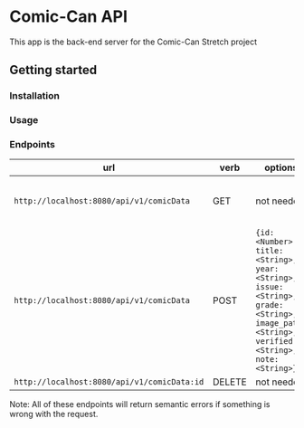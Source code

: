 # Comic-Can API

This app is the back-end server for the Comic-Can Stretch project

## Getting started

### Installation

### Usage



### Endpoints

| url | verb | options | sample response |
| ----|------|---------|---------------- |
| `http://localhost:8080/api/v1/comicData` | GET | not needed | Array of all existing comics: `[{id: 1, title: "Amazing Fantasy", year: "1962", issue: "15", grade: "9.6", image_path: "https://assets-global.website-files.com/5e9fa1c7e4ed1f5e242e2313/6193e5a113d2b7978adc2472_ZCi0CiIQ-Lmvvn6hUNV6j773Z_IQgMmuapFfCUUQXtUWDhqdL3ds_miY2q_Hw0dEX3ZhS6CdaCwzi3037ddvX_ea7XS4n1OGPEFHajAEtofPllmeqhcZPgkRkTTa5iulBXqR20aZ.png", verified: "true", note: "Marvel's Amazing Fantasy #15, the issue that first introduced the world to Peter Parker's Spider-Man, sold at auction for a record-breaking $3.6 million.", created_at: "2023-01-04T03:36:11.726Z", updated_at: "2023-01-04T03:36:11.726Z"}]` |
| `http://localhost:8080/api/v1/comicData` | POST | `{id: <Number> , title: <String>, year: <String>, issue: <String>, grade: <String>, image_path: <String>, verified: <String>, note: <String>}.` |
| `http://localhost:8080/api/v1/comicData:id` | DELETE | not needed |  `Comic with id:${request.params.id} was deleted` |


Note: All of these endpoints will return semantic errors if something is wrong with the request.
